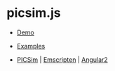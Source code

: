 # picsim.js

 - [Demo][4]

 - [Examples][5]

 - [PICSim][1] | [Emscripten][2] | [Angular2][3]

[1]: https://github.com/lcgamboa/picsim
[2]: https://kripken.github.io/emscripten-site/docs/porting/connecting_cpp_and_javascript/embind.html#a-quick-example
[3]: https://github.com/angular/angular
[4]: http://mazko.github.io/picsim.js
[5]: http://mazko.github.io/